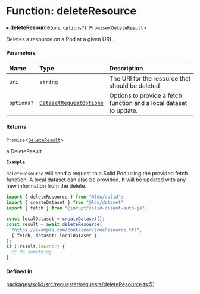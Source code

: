 # Function: deleteResource

▸ **deleteResource**(`uri`, `options?`): `Promise`\<[`DeleteResult`](../types/DeleteResult.md)\>

Deletes a resource on a Pod at a given URL.

#### Parameters

| Name | Type | Description |
| :------ | :------ | :------ |
| `uri` | `string` | The URI for the resource that should be deleted |
| `options?` | [`DatasetRequestOptions`](../interfaces/DatasetRequestOptions.md) | Options to provide a fetch function and a local dataset to update. |

#### Returns

`Promise`\<[`DeleteResult`](../types/DeleteResult.md)\>

a DeleteResult

**`Example`**

`deleteResource` will send a request to a Solid Pod using the provided fetch
function. A local dataset can also be provided. It will be updated with any
new information from the delete.

```typescript
import { deleteResource } from "@ldo/solid";
import { createDataset } from "@ldo/dataset"
import { fetch } from "@inrupt/solid-client-autn-js";

const localDataset = createDataset();
const result = await deleteResource(
  "https://example.com/container/someResource.ttl",
  { fetch, dataset: localDataset },
);
if (!result.isError) {
  // Do something
}
```

#### Defined in

[packages/solid/src/requester/requests/deleteResource.ts:51](https://github.com/o-development/ldo/blob/c70613a/packages/solid/src/requester/requests/deleteResource.ts#L51)
